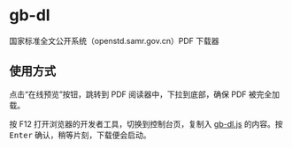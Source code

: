 # gb-dl
国家标准全文公开系统（openstd.samr.gov.cn）PDF 下载器

## 使用方式

点击“在线预览”按钮，跳转到 PDF 阅读器中，下拉到底部，确保 PDF 被完全加载。

按 F12 打开浏览器的开发者工具，切换到控制台页，复制入 [gb-dl.js](https://github.com/dec32/gp-dl/blob/master/gb-dl.js) 的内容。按 <kbd>Enter</kbd> 确认，稍等片刻，下载便会启动。
